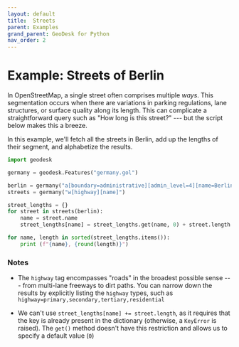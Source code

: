 ```yaml
---
layout: default
title:  Streets
parent: Examples
grand_parent: GeoDesk for Python
nav_order: 2
---
```


# Example: Streets of Berlin

In OpenStreetMap, a single street often comprises multiple *ways*. This segmentation occurs when there are variations in parking regulations, lane structures, or surface quality along its length. This can complicate a straightforward query such as "How long is this street?" --- but the script below makes this a breeze.

In this example, we'll fetch all the streets in Berlin, add up the lengths of their segment, and alphabetize the results. 

```python
import geodesk

germany = geodesk.Features("germany.gol")

berlin = germany("a[boundary=administrative][admin_level=4][name=Berlin]").one
streets = germany("w[highway][name]")

street_lengths = {}
for street in streets(berlin):
    name = street.name
    street_lengths[name] = street_lengths.get(name, 0) + street.length

for name, length in sorted(street_lengths.items()):
    print (f"{name}, {round(length)}")
```

### Notes

- The `highway` tag encompasses "roads" in the broadest possible sense --- from multi-lane 
  freeways to dirt paths. You can narrow down the results by explicitly
  listing the `highway` types, such as `highway=primary,secondary,tertiary,residential` 
 
- We can't use `street_lengths[name] += street.length`, as it requires that the key is
  already present in the dictionary (otherwise, a `KeyError` is raised). The `get()` method 
  doesn't have this restriction and allows us to specify a default value (`0`) 